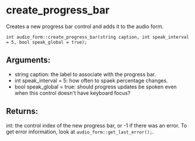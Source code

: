 # create_progress_bar
Creates a new progress bar control and adds it to the audio form.

`int audio_form::create_progress_bar(string caption, int speak_interval = 5, bool speak_global = true);`

## Arguments:
* string caption: the label to associate with the progress bar.
* int speak_interval = 5: how often to spaek percentage changes.
* bool speak_global = true: should progress updates be spoken even when this control doesn't have keyboard focus?

## Returns:
int: the control index of the new progress bar, or -1 if there was an error. To get error information, look at `audio_form::get_last_error();`.
